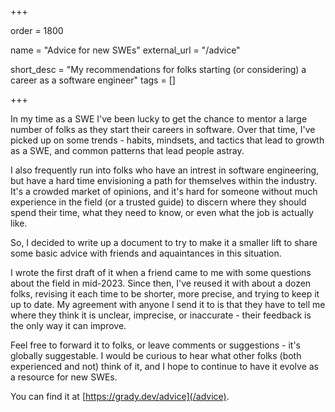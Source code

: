 +++

order = 1800 

name = "Advice for new SWEs"
external_url = "/advice"

short_desc = "My recommendations for folks starting (or considering) a career as a software engineer"
tags = []

+++

In my time as a SWE I've been lucky to get the chance to mentor a large number of folks as they start
their careers in software. Over that time, I've picked up on some trends - habits, mindsets, and 
tactics that lead to growth as a SWE, and common patterns that lead people astray. 

I also frequently run into folks who have an intrest in software engineering, but have a hard time
envisioning a path for themselves within the industry. It's a crowded market of opinions, and it's hard
for someone without much experience in the field (or a trusted guide) to discern where they should
spend their time, what they need to know, or even what the job is actually like.

So, I decided to write up a document to try to make it a smaller lift to share some basic advice with
friends and aquaintances in this situation.

I wrote the first draft of it when a friend came to me with some questions about the field in mid-2023. Since
then, I've reused it with about a dozen folks, revising it each time to be shorter, more precise,
and trying to keep it up to date. My agreement with anyone I send it to is that they have to tell me 
where they think it is unclear, imprecise, or inaccurate - their feedback is the only way it can improve.

Feel free to forward it to folks, or leave comments or suggestions - it's globally suggestable. 
I would be curious to hear what other
folks (both experienced and not) think of it, and I hope to continue to have it evolve as a resource for
new SWEs.

You can find it at [https://grady.dev/advice](/advice).